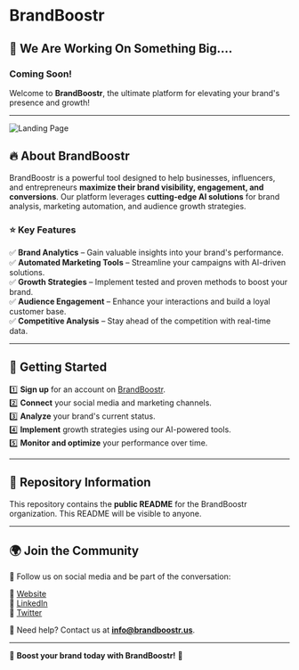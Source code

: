 # BrandBoostr

## 🚀 We Are Working On Something Big....

### Coming Soon!

Welcome to **BrandBoostr**, the ultimate platform for elevating your brand's presence and growth! 

---
![Landing Page](https://i.ibb.co/twc3yqYj/Screenshot-2025-03-04-021326.png)

## 🔥 About BrandBoostr
BrandBoostr is a powerful tool designed to help businesses, influencers, and entrepreneurs **maximize their brand visibility, engagement, and conversions**. Our platform leverages **cutting-edge AI solutions** for brand analysis, marketing automation, and audience growth strategies.

### ⭐ Key Features
✅ **Brand Analytics** – Gain valuable insights into your brand's performance.  
✅ **Automated Marketing Tools** – Streamline your campaigns with AI-driven solutions.  
✅ **Growth Strategies** – Implement tested and proven methods to boost your brand.  
✅ **Audience Engagement** – Enhance your interactions and build a loyal customer base.  
✅ **Competitive Analysis** – Stay ahead of the competition with real-time data.  

---

## 🚀 Getting Started
1️⃣ **Sign up** for an account on [BrandBoostr](https://brandboostr.us).  
2️⃣ **Connect** your social media and marketing channels.  
3️⃣ **Analyze** your brand's current status.  
4️⃣ **Implement** growth strategies using our AI-powered tools.  
5️⃣ **Monitor and optimize** your performance over time.  

---

## 📂 Repository Information
This repository contains the **public README** for the BrandBoostr organization. This README will be visible to anyone.

---

## 🌍 Join the Community
💬 Follow us on social media and be part of the conversation:

🔗 [Website](https://www.brandboostr.us)  
🔗 [LinkedIn](https://www.linkedin.com/company/brandboostr)  
🔗 [Twitter](https://twitter.com/brandboostr)  

📩 Need help? Contact us at **[info@brandboostr.us](mailto:info@brandboostr.us)**.

---

🚀 **Boost your brand today with BrandBoostr!** 🚀
